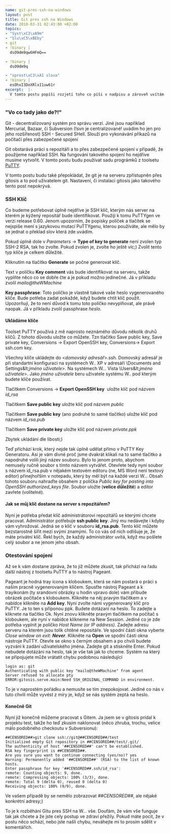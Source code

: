 ```yaml
--- 
name: git-pres-ssh-na-windows
layout: post
title: Git pres ssh na Windows
date: 2010-03-31 02:43:00 +02:00
topics: 
- "Syst\xC3\xA9m"
- "Slu\xC5\xBEby"
- git
- !binary |
  dsO9dm9qw6HFmQ==

- !binary |
  dsO9dm9q

- "sprost\xC3\xA1 slova"
- !binary |
  esOhxI3DoXRlxI1uw61r
excerpt:  |-
  V tomto postu popíši rozjetí toho co píši v nadpisu a zároveň uvítám čtenáře v novém roce 2010. Omlouvám se za to sproste slovo v nadpisu, začinajicí na W, ale okolnosti si to žádají. Zjistil jsem, že nejeden vyvojař u kterého dokonce hrozí, že dosáhne vysokoškolského vzdělání, které jej bude identifikovat jako IT specialistu, není sto rozjet git přes ssh na Windows (myslím tím tu klientskou část). Proto jsem se jal tuto exotiku vyzkoušet na vlastní kůži.
---
```


### "Vo co tady jako de?!"

Git - decentralizovaný systém pro správu verzí. Jiné jsou například Mercurial, Bazaar, či Subversion (!svn je centralizované! uvádím ho jen pro jeho rozšířenost)
SSH - Secured SHell. Slouží pro vykonávání příkazů na počítačí přes zabezpečené spojení

Git obstarává práci s repozitáři a to přes zabezpečené spojení v případě, že použijeme například SSH. Na fungování takového spojení ho nejdřive musíme vytvořit. V tomto postu budu používat sadu prográmků z toolsetu <a href="http://putty.very.rulez.org/download.html">PuTTY</a>.

V tomto postu budu také přepokládat, že git je na serveru zpřístupněn přes gitosis a to pod uživatelem git. Nastavení, či instalaci gitosis jako takového tento post nepokrývá.

### SSH Klíč

Co budeme potřebovat úplně nejdříve je SSH klíč, kterým nás server na kterém je kýžený repositář bude identifikovat. Použiji k tomu PuTTYgen ve verzi release 0.60. Jenom upozorním, že popisky políček a tlačítek se nejspiše mení s jazykovou mutací PuTTYgenu, kterou používáte, ale mělo by se jednat o překlad slov která zde uvádím.

Pokud úplně dole v <em>Parameters </em>-&gt; <strong>Type of key to generate</strong> není zvolen typ SSH-2 RSA, tak ho zvolte. Pokud zvolen je, zvolte ho ještě víc;) Zvolit tento typ klíče je celkem důležité.

Kliknutím na tlačítko <strong>Generate</strong> se počne generovat klíč.

Text v políčku <strong>Key comment</strong> vás bude identifikovat na serveru, takže vyplňte něco co se dobře čte a je pokud možno jedinečné. Já v příkladu zvolil <em>mailo@theWMachine</em>

**Key passphrase**: Toto políčko je vlastně takové vaše heslo vygenerovaného klíče. Bude potřeba zadat pokaždé, když budete chtít klíč použít. Upozorňuji, že to není důvod k tomu toto políčko nevyplňovat, ale právě naopak. Já v příkladu zvolil passphrase <em>heslo</em>.

#### Ukládáme klíče
Toolset PuTTY používá z mě naprosto neznámého důvodu několik druhů klíčů. Z tohoto důvodu uložte co můžete. Tzn tlačitko Save public key, Save private key, Conversions -&gt; Export OpenSSH key, Conversions-&gt; Export ssh.com key.

Všechny klíče ukládejte do &lt;<em>domovský adresář</em>&gt;\.ssh. Domovský adresář je při standartní konfiguraci na systémech W.. XP v adresáři \Documents and Settings\&lt;<em>jméno uživatele</em>&gt;. Na systémech W... Vista \Users\&lt;<em>jméno uživatele</em>&gt;. Jako <em>jméno uživatele</em> beru uživatele systému W.. pod kterým budete klíče používat.

Tlačítkem Conversions -&gt; <strong>Export OpenSSH key</strong>  uložte klíč pod názvem <em>id_rsa</em>

Tlačítkem <strong>Save public key</strong> uložte klíč pod názvem <em>public</em>

Tlačítkem <strong>Save public key</strong><em> </em>(ano podruhé to samé tlačitko)<em> </em>uložte klíč pod názvem <em>id_rsa.pub</em>

Tlačítkem <strong>Save private key</strong> uložte klíč pod názvem <em>private.ppk</em>

Zbytek ukládání dle libosti;)

Teď příchází krok, který nejde tak úplně udělat přímo v PuTTY Key Generatoru. Asi je vám divné proč jsme dvakrát klikali na to samé tlačitko a napodruhé volili jiný název souboru. Bylo to jenom proto, abychom nemusely ručně soubor s tímto názvem vytvářet. Otevřete tedy nyní soubor s názvem id_rsa.pub v nějakém textovém editoru (ne, MS Word není textový editor) přinejhořším v notepadu, který by měl být na každé verzi W... Obsah tohoto souboru nahraďte obsahem z políčka <em>Public key for pasting into OpenSSH authorized_keys file</em>. Soubor uložte (<strong>velice důležité</strong>) a editor zavřete (volitelné).

#### Jak se můj klíč dostane na server s repozitářem?

Nyní je potřeba předat klíč administrátorovi repozitářů se kterými chcete pracovat. Administrátor potřebuje <strong>ssh public key</strong>. Jiný mu nedávejte i kdyby vám vyhrožoval. Jedná se o klíč v souboru <strong>id_rsa.pub</strong>. Tento klíč můžete bezstarostně šířit mezi svými znamými. To co vás od nich odlišuje je, že máte privátní klíč. Řekl bych, že každý administrátor uvítá, když mu pošlete celý soubor a ne jenom jeho obsah.

### Otestování spojení

Až se k vám dostane zpráva, že to již můžete zkusit, tak přichází na řadu další nástroj z toolsetu PuTTY a to nástroj Pageant.

Pageant je hodná tray icona s kloboukem, která se nám postará o práci s naším pracně vygenerovaným klíčem. Spusťte nástroj Pageant a k trayikonám (ty srandovní obrázky u hodin vpravo dole) vám přibude obrázek počítače s kloboukem. Klikněte na něj pravým tlačitkem a v nabídce klikněte na <strong>Add key</strong>. Nyní zvolte námi vygenerovaný klíč pro PuTTY. Je to ten s příponou ppk. Budete dotázaní na heslo. To zadejte a kliknete na tlačitko Ok. Nyní znovu klikněte pravým tlačitkem na počítač s kloboukem, ale nyní v nabídce klikneme na New Session. Jediné co je zde potřeba vyplnit je políčko <em>Host Name (or IP address)</em>. Zadejte adresu serveru na kterém jsou tolik chtěné repositáře. Ve spodní části okna vyberte <em>Close window on exit: <strong>Never</strong></em>. Klikněte na <strong>Open</strong> ve spodní části okna nástroje PuTTY. Otevře se okno s černým obsahem a po chvili budete vyzváni k zadání uživatelského jména. Zadejte git a stiskněte Enter. Pokud nebudete dotázáni na heslo, tak je vše tak jak to chceme. Systém na který se připojujete může vrátatit chybu podobnou následující

    login as: git
    Authenticating with public key "mailo@theWMachine" from agent
    Server refused to allocate pty
    ERROR:gitosis.serve.main:Need SSH_ORIGINAL_COMMAND in environment.

To je v naprostém pořádku a nemusíte se tím znepokojovat. Jediné co nás v tuto chvili může vyvést z míry je, když se nás systém zeptá na heslo.

#### Konečně Git

Nyní již konečně můžeme pracovat s Gitem. Ja jsem se v gitosis pridal k projektu test, takže ho teď zkusím naklonovat (něco zhruba, trochu, velice málo podobného checkoutu v Subversionu):

    ##CENSORED##>git clone ssh://git@##CENSORED##/test
    Initialized empty Git repository in ##CENSORED##/test/.git/
    The authenticity of host '##CENSORED##' can't be established.
    RSA key fingerprint is ##CENSORED##.
    Are you sure you want to continue connecting (yes/no)? yes
    Warning: Permanently added '##CENSORED##' (RSA) to the list of known hosts.
    Enter passphrase for key '##CENSORED##.ssh/id_rsa':
    remote: Counting objects: 9, done.
    remote: Compressing objects: 100% (3/3), done.
    remote: Total 9 (delta 0), reused 0 (delta 0)
    Receiving objects: 100% (9/9), done.

Ve vašem případě by se nemělo zobrazovat <em>##CENSORED##</em>, ale nějaké konkrétní adresy;)

To je k rozběhání Gitu pres SSH na W... vše. Doufám, že vám vše funguje tak jak chcete a že jste cely postup ve zdraví přežily. Pokud máte pocit, že v postu něco schází, nebo jste našli chybu, neváhejte mi to prosím sdělit v komentářích.
